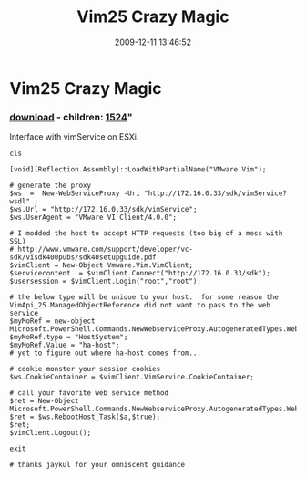 ﻿---
pid:            1522
parent:         0
children:       1524
poster:         waldo
title:          Vim25 Crazy Magic
date:           2009-12-11 13:46:52
format:         posh
---

# Vim25 Crazy Magic

### [download](1522.ps1) - children: [1524](1524.md)"

Interface with vimService on ESXi. 

```posh
cls

[void][Reflection.Assembly]::LoadWithPartialName("VMware.Vim");

# generate the proxy
$ws  =  New-WebServiceProxy -Uri "http://172.16.0.33/sdk/vimService?wsdl" ;
$ws.Url = "http://172.16.0.33/sdk/vimService";
$ws.UserAgent = "VMware VI Client/4.0.0";

# I modded the host to accept HTTP requests (too big of a mess with SSL)
# http://www.vmware.com/support/developer/vc-sdk/visdk400pubs/sdk40setupguide.pdf
$vimClient = New-Object Vmware.Vim.VimClient;
$servicecontent  = $vimClient.Connect("http://172.16.0.33/sdk");
$usersession = $vimClient.Login("root","root");

# the below type will be unique to your host.  for some reason the VimApi_25.ManagedObjectReference did not want to pass to the web service
$myMoRef = new-object Microsoft.PowerShell.Commands.NewWebserviceProxy.AutogeneratedTypes.WebServiceProxy172_16_0_33_sdk_vimService_wsdl.ManagedObjectReference;
$myMoRef.type = "HostSystem";
$myMoRef.Value = "ha-host";
# yet to figure out where ha-host comes from... 

# cookie monster your session cookies
$ws.CookieContainer = $vimClient.VimService.CookieContainer;

# call your favorite web service method
$ret = New-Object  Microsoft.PowerShell.Commands.NewWebserviceProxy.AutogeneratedTypes.WebServiceProxy172_16_0_33_sdk_vimService_wsdl.ManagedObjectReference;
$ret = $ws.RebootHost_Task($a,$true);
$ret;
$vimClient.Logout();

exit

# thanks jaykul for your omniscent guidance
```
